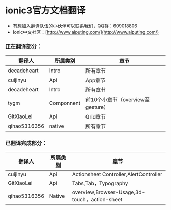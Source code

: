 # ionic3官方文档翻译 #



- 有想加入翻译队伍的小伙伴可以联系我们，QQ群：609018806
- Ionic中文社区：[http://www.aiputing.com/](http://www.aiputing.com/)

### 正在翻译部分： ###
| 翻译人 | 所属类别 | 章节 |
|-----|------|-----|
| decadeheart | Intro | 所有章节 |
| cuijinyu | Api | App章节 |
| decadeheart | Intro | 所有章节 |
| tygm | Componnent | 前10个小章节（overview至gesture） |
| GitXiaoLei | Api | Grid章节 |
| qihao5316356 | native | 所有章节 |
### 已翻译完成部分： ###
| 翻译人 | 所属类别 | 章节 |
|-----|------|-----|
| cuijinyu | Api | Actionsheet Controller,AlertController |
| GitXiaoLei | Api | Tabs,Tab，Typography |
| qihao5316356 | Native |overview,Browser-Usage,3d-touch，action-sheet |
